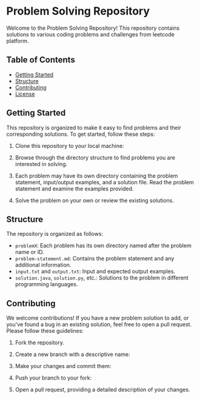 # Problem Solving Repository

Welcome to the Problem Solving Repository! This repository contains solutions to various coding problems and challenges from leetcode platform.

## Table of Contents

- [Getting Started](#getting-started)
- [Structure](#structure)
- [Contributing](#contributing)
- [License](#license)

## Getting Started

This repository is organized to make it easy to find problems and their corresponding solutions. To get started, follow these steps:

1. Clone this repository to your local machine:

2. Browse through the directory structure to find problems you are interested in solving.

3. Each problem may have its own directory containing the problem statement, input/output examples, and a solution file. Read the problem statement and examine the examples provided.

4. Solve the problem on your own or review the existing solutions.

## Structure

The repository is organized as follows:

- `problemX`: Each problem has its own directory named after the problem name or ID.
- `problem-statement.md`: Contains the problem statement and any additional information.
- `input.txt` and `output.txt`: Input and expected output examples.
- `solution.java`, `solution.py`, etc.: Solutions to the problem in different programming languages.

## Contributing

We welcome contributions! If you have a new problem solution to add, or you've found a bug in an existing solution, feel free to open a pull request. Please follow these guidelines:

1. Fork the repository.

2. Create a new branch with a descriptive name:

3. Make your changes and commit them:

4. Push your branch to your fork:

5. Open a pull request, providing a detailed description of your changes.
